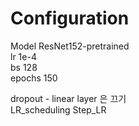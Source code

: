 # Configuration

Model   ResNet152-pretrained  
lr      1e-4    
bs      128  
epochs  150  
  
dropout - linear layer 은 끄기  
LR_scheduling  Step_LR
